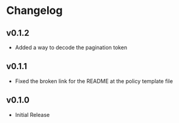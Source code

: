 # Changelog

## v0.1.2

- Added a way to decode the pagination token

## v0.1.1

- Fixed the broken link for the README at the policy template file

## v0.1.0

- Initial Release
